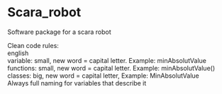 # Scara_robot <br />
Software package for a scara robot <br />

Clean code rules: <br />
  english <br />
  variable: small, new word = capital letter. Example: minAbsolutValue <br />
  functions: small, new word = capital letter. Example: minAbsolutValue() <br />
  classes: big, new word = capital letter, Example: MinAbsolutValue <br />
  Always full naming for variables that describe it <br />
